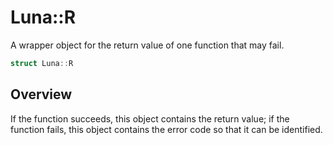 # Luna::R
A wrapper object for the return value of one function that may fail. 

```c++
struct Luna::R
```

## Overview
If the function succeeds, this object contains the return value; if the function fails, this object contains the error code so that it can be identified. 


